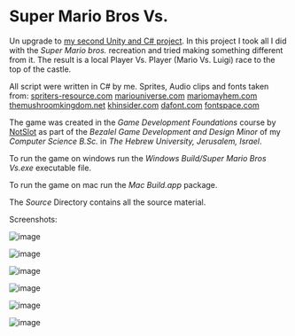 # Super Mario Bros Vs.
Un upgrade to [my second Unity and C# project](https://github.com/ereldebel/super-mario-bros).
In this project I took all I did with the _Super Mario bros._ recreation and tried making something different from it.
The result is a local Player Vs. Player (Mario Vs. Luigi) race to the top of the castle.

All script were written in C# by me.
Sprites, Audio clips and fonts taken from:
[spriters-resource.com](spriters-resource.com)
[mariouniverse.com](mariouniverse.com)
[mariomayhem.com](mariomayhem.com)
[themushroomkingdom.net](themushroomkingdom.net)
[khinsider.com](khinsider.com)
[dafont.com](dafont.com)
[fontspace.com](fontspace.com)

The game was created in the _Game Development Foundations_ course by [NotSlot](https://github.com/notslot) as part of the _Bezalel Game Development and Design Minor_ of my _Computer Science B.Sc._ in _The Hebrew University, Jerusalem, Israel_.

To run the game on windows run the _Windows Build/Super Mario Bros Vs.exe_ executable file.

To run the game on mac run the  _Mac Build.app_ package.

The _Source_ Directory contains all the source material.


Screenshots:

![image](https://user-images.githubusercontent.com/63117010/148702697-8a733e28-356a-4bd6-9dca-999d6ed9f255.png)

![image](https://user-images.githubusercontent.com/63117010/148702703-3825383d-ded5-49bd-aaa1-556c3da4c546.png)

![image](https://user-images.githubusercontent.com/63117010/148702723-a866994d-7bb2-47cf-9f64-8c35affde43a.png)

![image](https://user-images.githubusercontent.com/63117010/148702728-1b269d3b-96a3-444d-a5cc-2960b2a34203.png)

![image](https://user-images.githubusercontent.com/63117010/148702732-ad8b2a65-780c-4736-8a5b-6cad9affd851.png)

![image](https://user-images.githubusercontent.com/63117010/148702735-6bfee615-f41c-45a7-95e6-65ccd2b27ea3.png)

